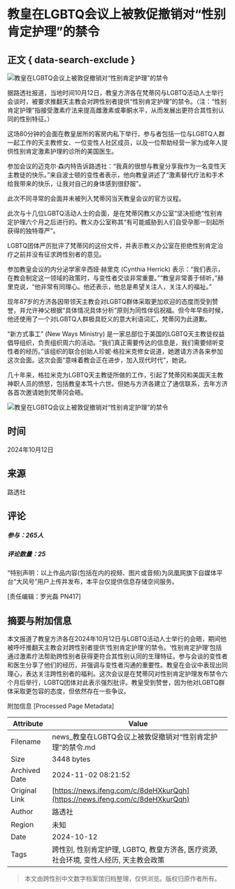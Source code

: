 # 教皇在LGBTQ会议上被敦促撤销对“性别肯定护理”的禁令

## 正文 { data-search-exclude }


![教皇在LGBTQ会议上被敦促撤销对“性别肯定护理”的禁令](https://x0.ifengimg.com/ucms/2024_42/A0588D364C3168971793A37B0E516E523D075F42_size61_w1280_h214.png)

据路透社报道，当地时间10月12日，教皇方济各在梵蒂冈与LGBTQ活动人士举行会谈时，被要求推翻天主教会对跨性别者提供“性别肯定护理”的禁令。（注：“性别肯定护理”指接受激素疗法来提高雌激素或睾酮水平，从而发展出更符合其性别认同的性别特征。）

这场80分钟的会面在教皇居所的客房内私下举行，参与者包括一位与LGBTQ人群一起工作的天主教修女、一位变性人社区成员，以及一位帮助经营一家为成年人提供性别肯定激素护理的诊所的美国医生。

参加会议的迈克尔·森内特告诉路透社：“我真的很想与教皇分享我作为一名变性天主教徒的快乐。”来自波士顿的变性者表示，他向教皇讲述了“激素替代疗法和手术给我带来的快乐，让我对自己的身体感到很舒服”。

此次不同寻常的会面并未被列入梵蒂冈当天教皇会议的官方议程。

此次与十几位LGBTQ活动人士的会面，是在梵蒂冈教义办公室“坚决拒绝”性别肯定护理六个月之后进行的。教义办公室称其“有可能威胁到人们自受孕那一刻起所获得的独特尊严”。

LGBTQ团体严厉批评了梵蒂冈的这份文件，并表示教义办公室在拒绝性别肯定治疗之前并没有征求跨性别者的意见。

参加教皇会议的内分泌学家辛西娅·赫里克 (Cynthia Herrick) 表示：“我们表示，在教会制定这一领域的政策时，与变性者交谈非常重要。”“教皇非常善于倾听，”赫里克说，“他非常有同理心。他还表示，他总是希望关注人，关注人的福祉。”

现年87岁的方济各因带领天主教会对LGBTQ群体采取更加欢迎的态度而受到赞誉，并允许神父根据“具体情况具体分析”原则为同性伴侣祝福。但今年早些时候，他还使用了一个对LGBTQ人群极具贬义的意大利语词汇，梵蒂冈为此道歉。

“新方式事工” (New Ways Ministry) 是一家总部位于美国的LGBTQ天主教徒权益倡导组织，负责组织周六的活动。“我们真正需要传达的信息是，我们需要倾听变性者的经历。”该组织的联合创始人珍妮·格拉米克修女说道，她邀请方济各来参加这次会面。这次会面“意味着教会正在进步，加入现代时代”，她说。

几十年来，格拉米克为LGBTQ天主教徒所做的工作，引起了梵蒂冈和美国天主教神职人员的愤怒，包括教皇本笃十六世。但她与方济各建立了通信联系，去年方济各首次邀请她到梵蒂冈会晤。

![教皇在LGBTQ会议上被敦促撤销对“性别肯定护理”的禁令](https://x0.ifengimg.com/ucms/2024_42/CFB24E1E192E31D81B5BC573E22718D5151F210F_size71_w1080_h119.png)

## 时间
2024年10月12日

## 来源
路透社

## 评论
##### 参与：265人  
##### 评论数量：25

“特别声明：以上作品内容(包括在内的视频、图片或音频)为凤凰网旗下自媒体平台“大风号”用户上传并发布，本平台仅提供信息存储空间服务。 

\[责任编辑：罗光磊 PN417\]

## 摘要与附加信息

<!-- tcd_abstract -->
本文报道了教皇方济各在2024年10月12日与LGBTQ活动人士举行的会晤，期间他被呼吁推翻天主教会对跨性别者提供‘性别肯定护理’的禁令。‘性别肯定护理’包括通过激素疗法帮助跨性别者获得更符合其性别认同的生理特征。参与会谈的变性者和医生分享了他们的经历，并强调与变性者沟通的重要性。教皇在会议中表现出同理心，表达关注跨性别者的福利。这次会议是在梵蒂冈对性别肯定护理发布禁令六个月后举行，LGBTQ团体对此表示强烈批评。教皇受到赞誉，因为他对LGBTQ群体采取更包容的态度，但依然存在一些争议。
<!-- tcd_abstract_end -->

附加信息 [Processed Page Metadata]

| Attribute       | Value                                  |
|-----------------|----------------------------------------|
| Filename        | news_教皇在LGBTQ会议上被敦促撤销对“性别肯定护理”的禁令.md                             |
| Size            | 3448 bytes                           |
| Archived Date   | 2024-11-02 08:21:52                             |
| Original Link   | [https://news.ifeng.com/c/8deHXkurQqh](https://news.ifeng.com/c/8deHXkurQqh)                       |
| Author          | 路透社                               |
| Region          | 未知                               |
| Date            | 2024-10-12                                 |
| Tags            | 跨性别, 性别肯定护理, LGBTQ, 教皇方济各, 医疗资源, 社会环境, 变性人经历, 天主教会政策                                 |
>
> 本文由跨性别中文数字档案馆归档整理，仅供浏览。版权归原作者所有。
>
